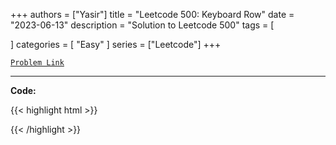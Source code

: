 
+++
authors = ["Yasir"]
title = "Leetcode 500: Keyboard Row"
date = "2023-06-13"
description = "Solution to Leetcode 500"
tags = [
    
]
categories = [
    "Easy"
]
series = ["Leetcode"]
+++



[`Problem Link`](https://leetcode.com/problems/keyboard-row/description/)

---

**Code:**

{{< highlight html >}}

{{< /highlight >}}

